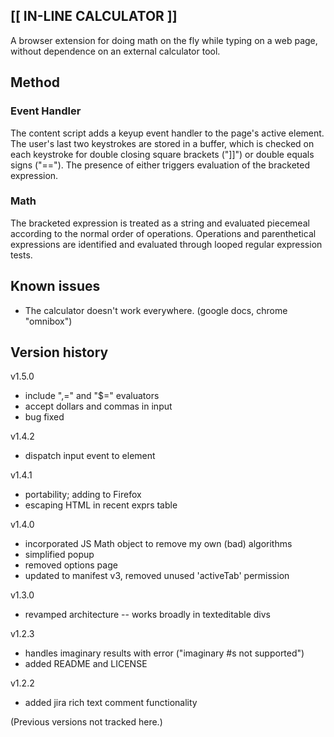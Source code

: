 ## [[ IN-LINE CALCULATOR ]]

A browser extension for doing math on the fly while typing on a web page, without dependence on an external calculator tool.

## Method

### Event Handler

The content script adds a keyup event handler to the page's active element. The user's last two keystrokes are stored in a buffer, which is checked on each keystroke for double closing square brackets ("]]") or double equals signs ("=="). The presence of either triggers evaluation of the bracketed expression.

### Math

The bracketed expression is treated as a string and evaluated piecemeal according to the normal order of operations. Operations and parenthetical expressions are identified and evaluated through looped regular expression tests.

## Known issues

- The calculator doesn't work everywhere. (google docs, chrome "omnibox")

## Version history

v1.5.0
- include ",=" and "$=" evaluators
- accept dollars and commas in input
- bug fixed

v1.4.2
- dispatch input event to element

v1.4.1
- portability; adding to Firefox
- escaping HTML in recent exprs table

v1.4.0
- incorporated JS Math object to remove my own (bad) algorithms
- simplified popup
- removed options page
- updated to manifest v3, removed unused 'activeTab' permission

v1.3.0
- revamped architecture -- works broadly in texteditable divs

v1.2.3
- handles imaginary results with error ("imaginary #s not supported")
- added README and LICENSE

v1.2.2
- added jira rich text comment functionality

(Previous versions not tracked here.)
